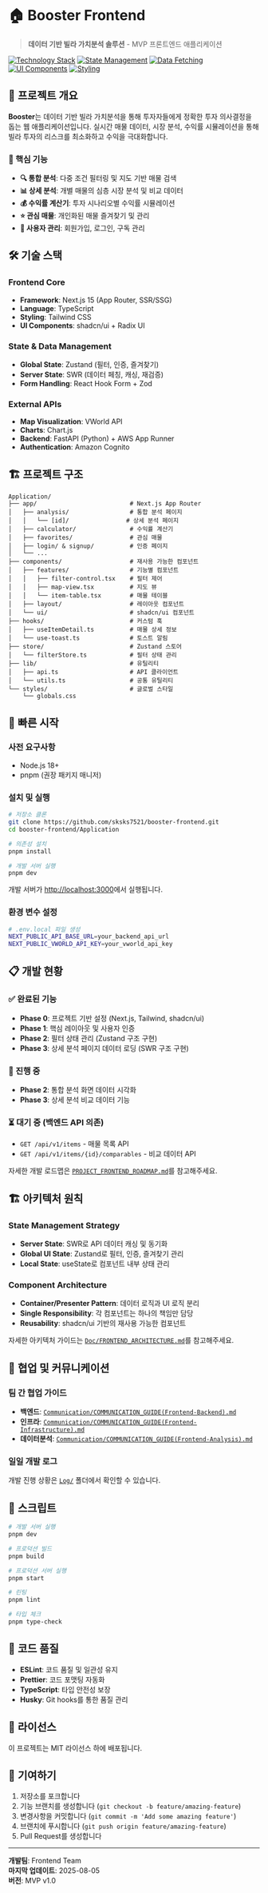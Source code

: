 # 🏠 Booster Frontend

> **데이터 기반 빌라 가치분석 솔루션** - MVP 프론트엔드 애플리케이션

[![Technology Stack](https://img.shields.io/badge/Next.js-15-black?logo=nextdotjs)](https://nextjs.org/)
[![State Management](https://img.shields.io/badge/Zustand-4.5-orange)](https://zustand-demo.pmnd.rs/)
[![Data Fetching](https://img.shields.io/badge/SWR-2.2-blue)](https://swr.vercel.app/)
[![UI Components](https://img.shields.io/badge/shadcn%2Fui-latest-black)](https://ui.shadcn.com/)
[![Styling](https://img.shields.io/badge/Tailwind_CSS-3.4-38B2AC?logo=tailwind-css)](https://tailwindcss.com/)

## 📖 프로젝트 개요

**Booster**는 데이터 기반 빌라 가치분석을 통해 투자자들에게 정확한 투자 의사결정을 돕는 웹 애플리케이션입니다. 
실시간 매물 데이터, 시장 분석, 수익률 시뮬레이션을 통해 빌라 투자의 리스크를 최소화하고 수익을 극대화합니다.

### 🎯 핵심 기능

- **🔍 통합 분석**: 다중 조건 필터링 및 지도 기반 매물 검색
- **📊 상세 분석**: 개별 매물의 심층 시장 분석 및 비교 데이터
- **💰 수익률 계산기**: 투자 시나리오별 수익률 시뮬레이션
- **⭐ 관심 매물**: 개인화된 매물 즐겨찾기 및 관리
- **👤 사용자 관리**: 회원가입, 로그인, 구독 관리

## 🛠 기술 스택

### Frontend Core
- **Framework**: Next.js 15 (App Router, SSR/SSG)
- **Language**: TypeScript
- **Styling**: Tailwind CSS
- **UI Components**: shadcn/ui + Radix UI

### State & Data Management
- **Global State**: Zustand (필터, 인증, 즐겨찾기)
- **Server State**: SWR (데이터 페칭, 캐싱, 재검증)
- **Form Handling**: React Hook Form + Zod

### External APIs
- **Map Visualization**: VWorld API
- **Charts**: Chart.js
- **Backend**: FastAPI (Python) + AWS App Runner
- **Authentication**: Amazon Cognito

## 🏗 프로젝트 구조

```
Application/
├── app/                          # Next.js App Router
│   ├── analysis/                 # 통합 분석 페이지
│   │   └── [id]/                # 상세 분석 페이지
│   ├── calculator/               # 수익률 계산기
│   ├── favorites/                # 관심 매물
│   ├── login/ & signup/          # 인증 페이지
│   └── ...
├── components/                   # 재사용 가능한 컴포넌트
│   ├── features/                 # 기능별 컴포넌트
│   │   ├── filter-control.tsx    # 필터 제어
│   │   ├── map-view.tsx          # 지도 뷰
│   │   └── item-table.tsx        # 매물 테이블
│   ├── layout/                   # 레이아웃 컴포넌트
│   └── ui/                       # shadcn/ui 컴포넌트
├── hooks/                        # 커스텀 훅
│   ├── useItemDetail.ts          # 매물 상세 정보
│   └── use-toast.ts              # 토스트 알림
├── store/                        # Zustand 스토어
│   └── filterStore.ts            # 필터 상태 관리
├── lib/                          # 유틸리티
│   ├── api.ts                    # API 클라이언트
│   └── utils.ts                  # 공통 유틸리티
└── styles/                       # 글로벌 스타일
    └── globals.css
```

## 🚀 빠른 시작

### 사전 요구사항
- Node.js 18+ 
- pnpm (권장 패키지 매니저)

### 설치 및 실행

```bash
# 저장소 클론
git clone https://github.com/sksks7521/booster-frontend.git
cd booster-frontend/Application

# 의존성 설치
pnpm install

# 개발 서버 실행
pnpm dev
```

개발 서버가 [http://localhost:3000](http://localhost:3000)에서 실행됩니다.

### 환경 변수 설정

```bash
# .env.local 파일 생성
NEXT_PUBLIC_API_BASE_URL=your_backend_api_url
NEXT_PUBLIC_VWORLD_API_KEY=your_vworld_api_key
```

## 📋 개발 현황

### ✅ 완료된 기능
- **Phase 0**: 프로젝트 기반 설정 (Next.js, Tailwind, shadcn/ui)
- **Phase 1**: 핵심 레이아웃 및 사용자 인증
- **Phase 2**: 필터 상태 관리 (Zustand 구조 구현)
- **Phase 3**: 상세 분석 페이지 데이터 로딩 (SWR 구조 구현)

### 🔄 진행 중
- **Phase 2**: 통합 분석 화면 데이터 시각화
- **Phase 3**: 상세 분석 비교 데이터 기능

### ⏳ 대기 중 (백엔드 API 의존)
- `GET /api/v1/items` - 매물 목록 API
- `GET /api/v1/items/{id}/comparables` - 비교 데이터 API

자세한 개발 로드맵은 [`PROJECT_FRONTEND_ROADMAP.md`](./PROJECT_FRONTEND_ROADMAP.md)를 참고해주세요.

## 🏗 아키텍처 원칙

### State Management Strategy
- **Server State**: SWR로 API 데이터 캐싱 및 동기화
- **Global UI State**: Zustand로 필터, 인증, 즐겨찾기 관리
- **Local State**: useState로 컴포넌트 내부 상태 관리

### Component Architecture
- **Container/Presenter Pattern**: 데이터 로직과 UI 로직 분리
- **Single Responsibility**: 각 컴포넌트는 하나의 책임만 담당
- **Reusability**: shadcn/ui 기반의 재사용 가능한 컴포넌트

자세한 아키텍처 가이드는 [`Doc/FRONTEND_ARCHITECTURE.md`](./Doc/FRONTEND_ARCHITECTURE.md)를 참고해주세요.

## 🤝 협업 및 커뮤니케이션

### 팀 간 협업 가이드
- **백엔드**: [`Communication/COMMUNICATION_GUIDE(Frontend-Backend).md`](./Communication/COMMUNICATION_GUIDE(Frontend-Backend).md)
- **인프라**: [`Communication/COMMUNICATION_GUIDE(Frontend-Infrastructure).md`](./Communication/COMMUNICATION_GUIDE(Frontend-Infrastructure).md)
- **데이터분석**: [`Communication/COMMUNICATION_GUIDE(Frontend-Analysis).md`](./Communication/COMMUNICATION_GUIDE(Frontend-Analysis).md)

### 일일 개발 로그
개발 진행 상황은 [`Log/`](./Log/) 폴더에서 확인할 수 있습니다.

## 📝 스크립트

```bash
# 개발 서버 실행
pnpm dev

# 프로덕션 빌드
pnpm build

# 프로덕션 서버 실행
pnpm start

# 린팅
pnpm lint

# 타입 체크
pnpm type-check
```

## 🔧 코드 품질

- **ESLint**: 코드 품질 및 일관성 유지
- **Prettier**: 코드 포맷팅 자동화
- **TypeScript**: 타입 안전성 보장
- **Husky**: Git hooks를 통한 품질 관리

## 📄 라이선스

이 프로젝트는 MIT 라이선스 하에 배포됩니다.

## 👥 기여하기

1. 저장소를 포크합니다
2. 기능 브랜치를 생성합니다 (`git checkout -b feature/amazing-feature`)
3. 변경사항을 커밋합니다 (`git commit -m 'Add some amazing feature'`)
4. 브랜치에 푸시합니다 (`git push origin feature/amazing-feature`)
5. Pull Request를 생성합니다

---

**개발팀**: Frontend Team  
**마지막 업데이트**: 2025-08-05  
**버전**: MVP v1.0
